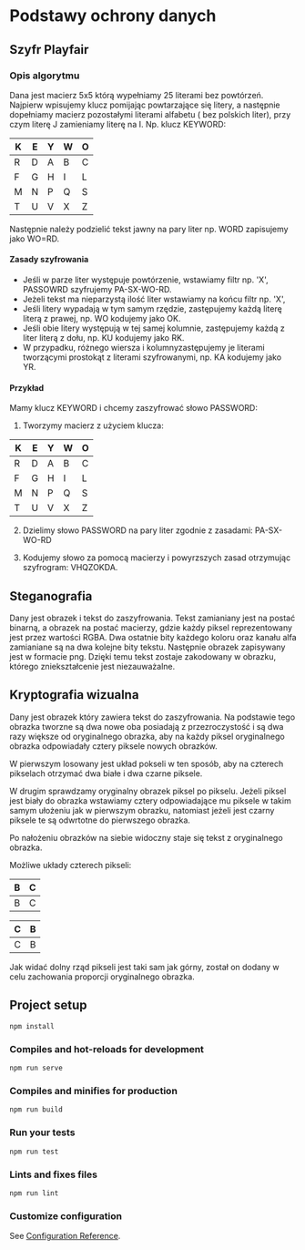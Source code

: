 # Podstawy ochrony danych

## Szyfr Playfair

### Opis algorytmu
Dana jest macierz 5x5 którą wypełniamy 25 literami bez powtórzeń. Najpierw wpisujemy klucz pomijając powtarzające się litery, a następnie dopełniamy macierz pozostałymi literami alfabetu ( bez polskich liter), przy czym literę J zamieniamy literę na I. Np. klucz KEYWORD:

|K|E|Y|W|O|
|-|-|-|-|-|
|R|D|A|B|C|
|F|G|H|I|L|
|M|N|P|Q|S|
|T|U|V|X|Z|

Następnie należy podzielić tekst jawny na pary liter np. WORD zapisujemy jako WO=RD.

#### Zasady szyfrowania
- Jeśli w parze liter występuje powtórzenie, wstawiamy filtr np. 'X', PASSOWRD szyfrujemy PA-SX-WO-RD.
- Jeżeli tekst ma nieparzystą ilość liter wstawiamy na końcu filtr np. 'X', 
- Jeśli litery wypadają w tym samym rzędzie, zastępujemy każdą literę literą z prawej, np. WO kodujemy jako OK.
- Jeśli obie litery występują w tej samej kolumnie, zastępujemy każdą z liter literą z dołu, np. KU kodujemy jako RK. 
- W przypadku, różnego wiersza i kolumnyzastępujemy je literami tworzącymi prostokąt z literami szyfrowanymi, np. KA kodujemy jako YR.

#### Przykład
Mamy klucz KEYWORD i chcemy zaszyfrować słowo PASSWORD:
1. Tworzymy macierz z użyciem klucza:

|K|E|Y|W|O|
|-|-|-|-|-|
|R|D|A|B|C|
|F|G|H|I|L|
|M|N|P|Q|S|
|T|U|V|X|Z|

2. Dzielimy słowo PASSWORD na pary liter zgodnie z zasadami:
PA-SX-WO-RD

3. Kodujemy słowo za pomocą macierzy i powyrzszych zasad otrzymując szyfrogram: VHQZOKDA.

## Steganografia
Dany jest obrazek i tekst do zaszyfrowania. Tekst zamianiany jest na postać binarną, a obrazek na postać macierzy, gdzie każdy piksel reprezentowany jest przez wartości RGBA. Dwa ostatnie bity każdego koloru oraz kanału alfa zamianiane są na dwa kolejne bity tekstu. Następnie obrazek zapisywany jest w formacie png. Dzięki temu tekst zostaje zakodowany w obrazku, którego zniekształcenie jest niezauważalne.

## Kryptografia wizualna
Dany jest obrazek który zawiera tekst do zaszyfrowania. Na podstawie tego obrazka tworzne są dwa nowe oba posiadają z przezroczystość i są dwa razy większe od oryginalnego obrazka, aby na każdy piksel oryginalnego obrazka odpowiadały cztery piksele nowych obrazków.

W pierwszym losowany jest układ pokseli w ten sposób, aby na czterech pikselach otrzymać dwa białe i dwa czarne piksele.

W drugim sprawdzamy oryginalny obrazek piksel po pikselu. Jeżeli piksel jest biały do obrazka wstawiamy cztery odpowiadające mu piksele w takim samym ułożeniu jak w pierwszym obrazku, natomiast jeżeli jest czarny piksele te są odwrtotne do pierwszego obrazka. 

Po nałożeniu obrazków na siebie widoczny staje się tekst z oryginalnego obrazka.

Możliwe układy czterech pikseli:

|B|C|
|-|-|
|B|C|

|C|B|
|-|-|
|C|B|

Jak widać dolny rząd pikseli jest taki sam jak górny, został on dodany w celu zachowania proporcji oryginalnego obrazka.

## Project setup
```
npm install
```

### Compiles and hot-reloads for development
```
npm run serve
```

### Compiles and minifies for production
```
npm run build
```

### Run your tests
```
npm run test
```

### Lints and fixes files
```
npm run lint
```

### Customize configuration
See [Configuration Reference](https://cli.vuejs.org/config/).
